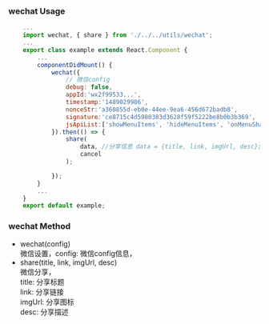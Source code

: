 ### wechat Usage

```jsx
    ...
    import wechat, { share } from './../../utils/wechat';
    ...
    export class example extends React.Component {
        ...
		componentDidMount() {
			wechat({
				// 微信config
				debug: false,
				appId:'wx2f99533...',
				timestamp:'1489029986',
				nonceStr:'a360855d-eb0e-44ee-9ea6-456d672badb8',
				signature:'ce8715c4d5980383d3628f59f5222be8b0b3b369',
				jsApiList:['showMenuItems', 'hideMenuItems', 'onMenuShareTimeline'...]
			}).then(() => {
				share(
					data, //分享信息 data = {title, link, imgUrl, desc}; typeof data === 'object'								success,
					cancel
				);

			});
		}
        ...
    }
    export default example;
```
### wechat Method
- wechat(config)    
微信设置，config: 微信config信息，
- share(title, link, imgUrl, desc)  
微信分享，     
title: 分享标题     
link: 分享链接      
imgUrl: 分享图标	  	
desc: 分享描述     
